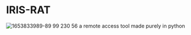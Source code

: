 # IRIS-RAT
![1653833989-89 99 230 56](https://user-images.githubusercontent.com/94076644/170873961-cb55d3e9-b50f-40af-a85e-c64cd92c92cf.png)
a remote access tool made purely in python
